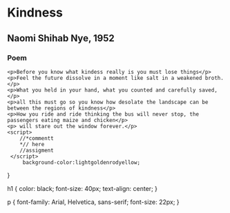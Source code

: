 <!DOCTYPE html>

<html lang="en">

<head>
    <link rel="stylesheet" href="poem.css">
    <title> Poem </title>
    <meta charset="UTF-8">
	<!-- this is an assigment -->
</head>
<body>
    <h1>Kindness</h1>  
    <h2>Naomi Shihab Nye, 1952</h2> 
    <h3>Poem</h3>

    <p>Before you know what kindess really is you must lose things</p>
    <p>Feel the future dissolve in a moment like salt in a weakened broth.</p>
    <p>What you held in your hand, what you counted and carefully saved,</p>
    <p>all this must go so you know how desolate the landscape can be between the regions of kindness</p>
    <p>How you ride and ride thinking the bus will never stop, the passengers eating maize and chicken</p>
    <p> will stare out the window forever.</p>
    <script>
        //*commentt
        *// here
        //assigment
     </script>
         background-color:lightgoldenrodyellow;
  }
  
  h1 {
    color: black;
    font-size: 40px;
    text-align: center;
  }
  
  p {
    font-family: Arial, Helvetica, sans-serif;
    font-size: 22px;
  }
</body>

</html>
